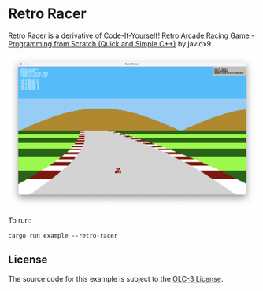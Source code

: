 # Retro Racer

Retro Racer is a derivative of [Code-It-Yourself! Retro Arcade Racing Game - Programming from Scratch (Quick and Simple
C++)](https://youtu.be/KkMZI5Jbf18) by javidx9.

![Retro Racer screenshot](screenshot.png)

To run:

```commandline
cargo run example --retro-racer
```

## License

The source code for this example is subject to the [OLC-3 License](https://github.com/OneLoneCoder/olcPixelGameEngine/blob/master/LICENCE.md).
